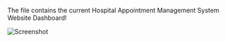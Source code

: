 The file contains the current Hospital Appointment Management System Website Dashboard!

![Screenshot](screenshot.png)
